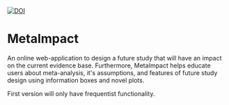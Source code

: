 [![DOI](https://zenodo.org/badge/DOI/10.5281/zenodo.7951025.svg)](https://doi.org/10.5281/zenodo.7951025)

# MetaImpact

An online web-application to design a future study that will have an impact on the current evidence base. Furthermore, MetaImpact helps educate users about meta-analysis, it's assumptions, and features of future study design using information boxes and novel plots.

First version will only have frequentist functionality.
